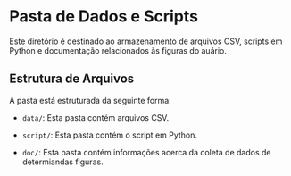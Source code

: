 # Pasta de Dados e Scripts

Este diretório é destinado ao armazenamento de arquivos CSV, scripts em Python e documentação relacionados às figuras do auário.

## Estrutura de Arquivos

A pasta está estruturada da seguinte forma:

- `data/`: Esta pasta contém arquivos CSV.

- `script/`: Esta pasta contém o script em Python.

- `doc/`: Esta pasta contém informações acerca da coleta de dados de determiandas figuras.
